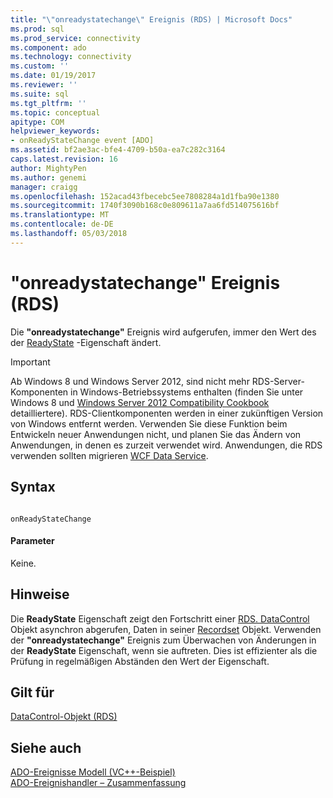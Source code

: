 ```yaml
---
title: "\"onreadystatechange\" Ereignis (RDS) | Microsoft Docs"
ms.prod: sql
ms.prod_service: connectivity
ms.component: ado
ms.technology: connectivity
ms.custom: ''
ms.date: 01/19/2017
ms.reviewer: ''
ms.suite: sql
ms.tgt_pltfrm: ''
ms.topic: conceptual
apitype: COM
helpviewer_keywords:
- onReadyStateChange event [ADO]
ms.assetid: bf2ae3ac-bfe4-4709-b50a-ea7c282c3164
caps.latest.revision: 16
author: MightyPen
ms.author: genemi
manager: craigg
ms.openlocfilehash: 152acad43fbecebc5ee7808284a1d1fba90e1380
ms.sourcegitcommit: 1740f3090b168c0e809611a7aa6fd514075616bf
ms.translationtype: MT
ms.contentlocale: de-DE
ms.lasthandoff: 05/03/2018
---
```

# <a name="onreadystatechange-event-rds"></a>"onreadystatechange" Ereignis (RDS)
Die **"onreadystatechange"** Ereignis wird aufgerufen, immer den Wert des der [ReadyState](../../../ado/reference/rds-api/readystate-property-rds.md) -Eigenschaft ändert.  
  
> [!IMPORTANT]
>  Ab Windows 8 und Windows Server 2012, sind nicht mehr RDS-Server-Komponenten in Windows-Betriebssystems enthalten (finden Sie unter Windows 8 und [Windows Server 2012 Compatibility Cookbook](https://www.microsoft.com/en-us/download/details.aspx?id=27416) detailliertere). RDS-Clientkomponenten werden in einer zukünftigen Version von Windows entfernt werden. Verwenden Sie diese Funktion beim Entwickeln neuer Anwendungen nicht, und planen Sie das Ändern von Anwendungen, in denen es zurzeit verwendet wird. Anwendungen, die RDS verwenden sollten migrieren [WCF Data Service](http://go.microsoft.com/fwlink/?LinkId=199565).  
  
## <a name="syntax"></a>Syntax  
  
```  
  
onReadyStateChange  
```  
  
#### <a name="parameters"></a>Parameter  
 Keine.  
  
## <a name="remarks"></a>Hinweise  
 Die **ReadyState** Eigenschaft zeigt den Fortschritt einer [RDS. DataControl](../../../ado/reference/rds-api/datacontrol-object-rds.md) Objekt asynchron abgerufen, Daten in seiner [Recordset](../../../ado/reference/ado-api/recordset-object-ado.md) Objekt. Verwenden der **"onreadystatechange"** Ereignis zum Überwachen von Änderungen in der **ReadyState** Eigenschaft, wenn sie auftreten. Dies ist effizienter als die Prüfung in regelmäßigen Abständen den Wert der Eigenschaft.  
  
## <a name="applies-to"></a>Gilt für  
 [DataControl-Objekt (RDS)](../../../ado/reference/rds-api/datacontrol-object-rds.md)  
  
## <a name="see-also"></a>Siehe auch  
 [ADO-Ereignisse Modell (VC++-Beispiel)](../../../ado/reference/ado-api/ado-events-model-example-vc.md)   
 [ADO-Ereignishandler – Zusammenfassung](../../../ado/guide/data/ado-event-handler-summary.md)


